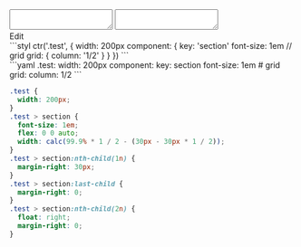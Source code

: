 <div data-size="400" class="code-cont" data-example="grid">
    <div class="code">
        <div class="code-wrap">
            <textarea id="stylus"></textarea>
            <textarea id="css"></textarea>
            <div class="edit-code">
                <span>Edit</span>
            </div>
        </div>
    </div>
</div>


<div data-size="400" data-examples="stylus"></div>
```styl
ctr('.test', {
  width: 200px
  component: {
    key: 'section'
    font-size: 1em
    // grid
    grid: {
      column: '1/2'
    }
  }
})
```

<div data-size="400" data-examples="yaml"></div>
```yaml
.test:
  width: 200px
  component:
    key: section
    font-size: 1em
    # grid
    grid:
      column: 1/2
```

```css
.test {
  width: 200px;
}
.test > section {
  font-size: 1em;
  flex: 0 0 auto;
  width: calc(99.9% * 1 / 2 - (30px - 30px * 1 / 2));
}
.test > section:nth-child(1n) {
  margin-right: 30px;
}
.test > section:last-child {
  margin-right: 0;
}
.test > section:nth-child(2n) {
  float: right;
  margin-right: 0;
}
```
<div class="cf"></div>
